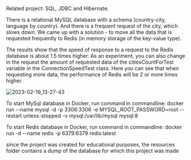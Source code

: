 Related project: SQL, JDBC and Hibernate.

There is a relational MySQL database with a schema (country-city, language by country). And there is a frequent request of the city, which slows down.
We came up with a solution - to move all the data that is requested frequently to Redis (in memory storage of the key-value type).

The results show that the speed of response to a request to the Redis database is about 1.5 times higher. As an experiment, you can also
change in the request the amount of requested data of the citiesCountForTest variable in the ConnectionSpeedTest class.
Here you can see that when requesting more data, the performance of Redis will be 2 or more times higher.

![2023-02-19_13-27-43](https://user-images.githubusercontent.com/104271423/219953413-d0ad6a39-f994-4837-8039-cc2107c3d431.png)


To start MySql database in Docker, run command in commandline:
docker run --name mysql -d -p 3306:3306 -e MYSQL_ROOT_PASSWORD=root --restart unless-stopped -v mysql:/var/lib/mysql mysql:8 

To start Redis database in Docker, run command in commandline:
docker run -d --name redis -p 6379:6379 redis:latest

since the project was created for educational purposes, the resources folder contains a dump of the database for which this project was made
